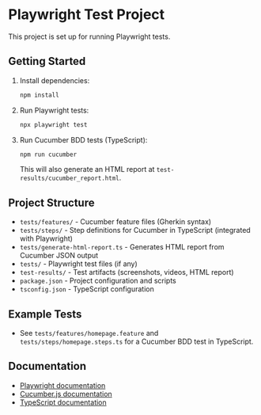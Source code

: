 # Playwright Test Project

This project is set up for running Playwright tests.

## Getting Started

1. Install dependencies:
   ```sh
   npm install
   ```
2. Run Playwright tests:
   ```sh
   npx playwright test
   ```

3. Run Cucumber BDD tests (TypeScript):
   ```sh
   npm run cucumber
   ```
   This will also generate an HTML report at `test-results/cucumber_report.html`.

## Project Structure
- `tests/features/` - Cucumber feature files (Gherkin syntax)
- `tests/steps/` - Step definitions for Cucumber in TypeScript (integrated with Playwright)
- `tests/generate-html-report.ts` - Generates HTML report from Cucumber JSON output
- `tests/` - Playwright test files (if any)
- `test-results/` - Test artifacts (screenshots, videos, HTML report)
- `package.json` - Project configuration and scripts
- `tsconfig.json` - TypeScript configuration

## Example Tests
- See `tests/features/homepage.feature` and `tests/steps/homepage.steps.ts` for a Cucumber BDD test in TypeScript.

## Documentation
- [Playwright documentation](https://playwright.dev/)
- [Cucumber.js documentation](https://github.com/cucumber/cucumber-js)
- [TypeScript documentation](https://www.typescriptlang.org/)
